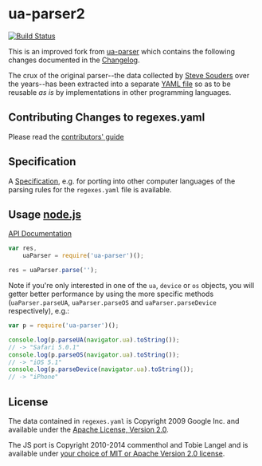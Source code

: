 ua-parser2
==========

[![Build Status](https://secure.travis-ci.org/commenthol/ua-parser2.png?branch=master)](https://travis-ci.org/commenthol/ua-parser2)

This is an improved fork from [ua-parser](http://github.com/tobie/ua-parser) which contains the following changes documented in the [Changelog][chan].

The crux of the original parser--the data collected by [Steve Souders][stev] over the years--has been extracted into a separate [YAML file][yaml] so as to be reusable _as is_ by implementations in other programming languages.

## Contributing Changes to regexes.yaml

Please read the [contributors' guide][guid]

## Specification

A [Specification][spec], e.g. for porting into other computer languages of the parsing rules for the `regexes.yaml` file is available.


## Usage [node.js][node]

[API Documentation][api]

```js
var res,
    uaParser = require('ua-parser')();

res = uaParser.parse('');

```

Note if you're only interested in one of the `ua`, `device` or `os` objects, you will getter better performance by using the more specific methods (`uaParser.parseUA`, `uaParser.parseOS` and `uaParser.parseDevice` respectively), e.g.:

```js
var p = require('ua-parser')();

console.log(p.parseUA(navigator.ua).toString());
// -> "Safari 5.0.1"
console.log(p.parseOS(navigator.ua).toString());
// -> "iOS 5.1"
console.log(p.parseDevice(navigator.ua).toString());
// -> "iPhone"
```

## License

The data contained in `regexes.yaml` is Copyright 2009 Google Inc. and available under the [Apache License, Version 2.0][apac].

The JS port is Copyright 2010-2014 commenthol and Tobie Langel and is available under [your choice of MIT or Apache Version 2.0 license][lice].

[node]: http://nodejs.org
[stev]: http://stevesouders.com/
[apac]: http://www.apache.org/licenses/LICENSE-2.0
[lice]: LICENSE
[spec]: doc/specification.md
[api]:  js/doc/uaparser.md
[guid]: CONTRIBUTING.md
[chan]: CHANGELOG.md
[yaml]: https://raw.github.com/commenthol/ua-parser2/master/regexes.yaml
